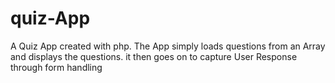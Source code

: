 # quiz-App
A Quiz App created with php. The App simply loads questions from an Array and displays the questions. it then goes on to capture User Response through form handling 
